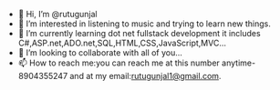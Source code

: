 - 👋 Hi, I’m @rutugunjal
- 👀 I’m interested in listening to music and trying to learn new things.
- 🌱 I’m currently learning dot net fullstack development it includes C#,ASP.net,ADO.net,SQL,HTML,CSS,JavaScript,MVC...
- 💞️ I’m looking to collaborate with all of you...
- 📫 How to reach me:you can reach me at this number anytime-8904355247 and at my email:rutugunjal1@gmail.com.

<!---
rutugunjal/rutugunjal is a ✨ special ✨ repository because its `README.md` (this file) appears on your GitHub profile.
You can click the Preview link to take a look at your changes.
--->
